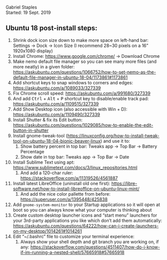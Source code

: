Gabriel Staples  
Started: 19 Sept. 2019  

## Ubuntu 18 post-install steps:

1. Shrink dock icon size down to make more space on left-hand bar: Settings → Dock → Icon Size (I recommend 28~30 pixels on a 16” 1920x1080 display)
1. Install Chrome: <https://www.google.com/chrome/> → Download Chrome
1. Make nemo default file manager so you can see many more files (and more neatly) in a given folder: <https://askubuntu.com/questions/1066752/how-to-set-nemo-as-the-default-file-manager-in-ubuntu-18-04/1173861#1173861> 
1. Add shortcut keys to snap windows to corners and edges: <https://askubuntu.com/a/1089033/327339> 
1. Fix Chrome scroll speed: <https://askubuntu.com/a/991680/327339> 
1. And add <kbd>Ctrl</kbd> + <kbd>Alt</kbd> + <kbd>P</kbd> shortcut key to disable/enable track pad: <https://askubuntu.com/a/1109515/327339> 
1. Add Show Desktop icon (also accessible with Win + D): <https://askubuntu.com/a/1109490/327339> 
1. Install Shutter & fix its Edit button: <https://askubuntu.com/questions/1029085/how-to-enable-the-edit-button-in-shutter>
1. Install gnome-tweak-tool (<https://linuxconfig.org/how-to-install-tweak-tool-on-ubuntu-18-04-bionic-beaver-linux>) and use it to:
    1. Show battery percent in top bar: Tweaks app → Top Bar → Battery Percentage
    1. Show date in top bar: Tweaks app → Top Bar → Date
1. Install Sublime Text using apt: <https://www.sublimetext.com/docs/3/linux_repositories.html> 
    1. And add a 120-char ruler: <https://stackoverflow.com/a/11319526/4561887>  
1. Install latest LibreOffice (uninstall old one first): <https://libre-software.net/how-to-install-libreoffice-on-ubuntu-linux-mint/>
    1. And add the nice color pallette from before: <https://superuser.com/a/1395448/425838> 
1. Add `gnome-system-monitor` to your Startup applications so it will open at boot so you can always know what your computer is thinking about
1. Create custom desktop launcher icons and “start menu” launchers for your 3rd-party applications you like which don’t add them automatically: <https://askubuntu.com/questions/64222/how-can-i-create-launchers-on-my-desktop/1014261#1014261> 
1. Edit “~/.bashrc” file to customize your terminal experience:
    1. Always show your shell depth and git branch you are working on, if any: <https://stackoverflow.com/questions/4511407/how-do-i-know-if-im-running-a-nested-shell/57665918#57665918> 

